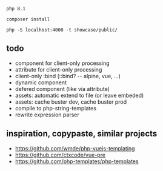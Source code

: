     php 8.1

    composer install

    php -S localhost:4000 -t showcase/public/

## todo

- component for client-only processing
- attribute for client-only processing
- client-only :bind (::bind? -- alpine, vue, ...)
- dynamic component <component :is="input_type"></component>
- defered component (like <assets> via attribute)
- assets: automatic extend to file (or leave embeded)
- assets: cache buster dev, cache buster prod
- compile to php-string-templates
- rewrite expression parser

## inspiration, copypaste, similar projects

- https://github.com/wmde/php-vuejs-templating
- https://github.com/ctxcode/vue-pre
- https://github.com/php-templates/php-templates
